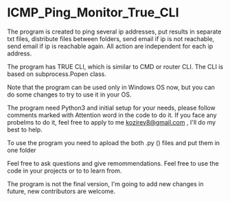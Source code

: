 # ICMP_Ping_Monitor_True_CLI
The program is created to ping several ip addresses, put results in separate txt files, distribute files between folders, send email if ip is not reachable, send email if ip is reachable again. All action are independent for each ip address.

The program has TRUE CLI, which is similar to CMD or router CLI. The CLI is based on subprocess.Popen class.

Note that the program can be used only in Windows OS now, but you can do some changes to try to use it in your OS.

The program need Python3 and initial setup for your needs, please follow comments marked with Attention word in the code to do it. If you face any probelms to do it, feel free to apply to me kozirev8@gmail.com , I'll do my best to help.

To use the program you need to apload the both .py () files and put them in one folder 

Feel free to ask questions and give remommendations. Feel free to use the code in your projects or to to learn from.

The program is not the final version, I'm going to add new changes in future, new contributors are welcome.
